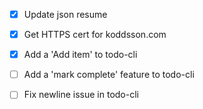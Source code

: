 - [x] Update json resume
- [x] Get HTTPS cert for koddsson.com
- [x] Add a 'Add item' to todo-cli

- [ ] Add a 'mark complete' feature to todo-cli
- [ ] Fix newline issue in todo-cli